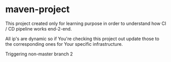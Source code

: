 # maven-project

This project created only for learning purpose in order to understand how CI / CD pipeline works end-2-end.

All ip's are dynamic so if You're checking this project out update those to the corresponding ones for Your specific infrastructure.
 
Triggering non-master branch 2
